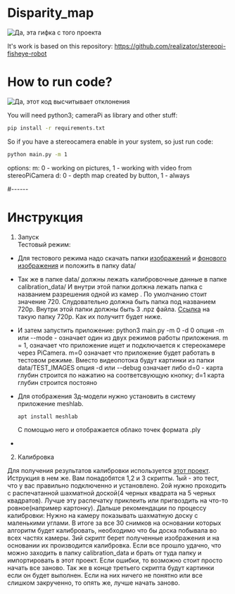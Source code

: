 # Disparity_map

![](https://miro.medium.com/max/640/1*B8XA5sXUeUSY26Kl1Y_dew.gif 'Да, эта гифка с того проекта')

It's work is based on this repository:
https://github.com/realizator/stereopi-fisheye-robot

# How to run code?
![](https://vision.middlebury.edu/stereo/data/scenes2001/data/anigif/reproj_inv/tsukuba_ri_b.gif 'Да, этот код высчитывает отклонения')

You will need python3; cameraPi as library and other stuff:

```bash
pip install -r requirements.txt

```


So if you have a stereocamera enable in your system, so just run code:

```bash
python main.py -m 1
```
options:
m: 0 - working on pictures, 1 - working with video from stereoPiCamera
d: 0 - depth map created by button, 1 - always


#------

# Инструкция  

1) Запуск  
  Тестовый режим:
  - Для тестового режима надо скачать папки [изображений](https://drive.google.com/drive/folders/1s07Tic0D12pmU0DAij_0LdIbgPd_onRS?usp=sharing) и [фонового изображения](https://drive.google.com/drive/folders/1DJMLue_h7pLnrZPJnNma6e6_aQVwIOLL?usp=sharing) и положить в папку data/  
  - Так же в папке  data/ должны лежать калибровочные данные в папке calibration_data/ И внутри этой папки должна лежать папка с названием разрешения одной из камер . По умолчанию стоит значение 720. Слудовательно должна быть папка под названием 720p. Внутри этой папки должны быть 3 .npz файла. [Ссылка](https://drive.google.com/drive/folders/1dWrms-0M5oWDNn8TZBEo2vvf0rvj2g4q?usp=sharing) на такую папку 720p. Как их получитт будет ниже.
  - И затем запустить приложение: python3 main.py -m 0 -d 0
  опция -m или --mode - означает один из двух режимов работы приложения. m = 1, означает что приложение ищет и подключается к стереокамере через PiCamera. m=0 означает что приложение будет работать в тестовом режиме. Вместо видеопотока будут картинки из папки data/TEST_IMAGES
  опция -d или --debug означает либо d=0 - карта глубин строится по нажатию на соответсвующую кнопку; d=1 карта глубин строится постояно

  - Для отображения 3д-модели нужно установить в систему приложение meshlab.  
    ```bash 
    apt install meshlab
    ```  
    С помощью него и отображается облако точек формата .ply
  - 
2) Калибровка 

Для получения результатов калибровки используется [этот проект](https://github.com/realizator/stereopi-fisheye-robot). Иструкция в нем же. Вам понадобятся 1,2 и 3 скрипты. 1ый - это тест, что у вас правильно подключенно и установлено. 2ой нужно проходить с распечатанной шахматной доской(4 черных квадрата на 5 черных квадратов). Лучше эту распечатку приклеить или пригвоздить на что-то ровное(например картонку). Дальше рекомендации по процессу калибровки: Нужно на камеру показывать шахматную доску с маленькими углами. В итоге за все 30 снимков на основании которых алгоритм будет калибровать, необходимо что бы доска побывала во всех частях камеры. 3ий скрипт берет полученные изображения и на основании их производится калибровка. Если все прошло удачно, что можно заходить в папку calibration_data и брать от туда папку и импортировать в этот проект.  Если ошибки, то возможно стоит просто начать все заново. Так же в конце третьего скрипта будут картинки если он будет выполнен. Если на них ничего не понятно или все слишком закрученно, то опять же, лучше начать заново.
